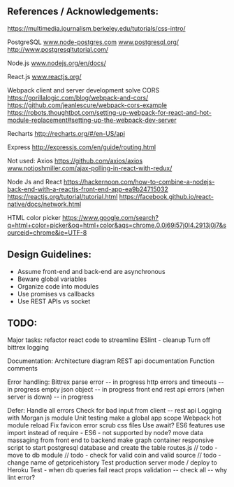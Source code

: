 
## References / Acknowledgements: 

https://multimedia.journalism.berkeley.edu/tutorials/css-intro/

PostgreSQL
www.node-postgres.com
www.postgresql.org/
http://www.postgresqltutorial.com/

Node.js
www.nodejs.org/en/docs/

React.js
www.reactjs.org/

Webpack client and server development solve CORS
https://gorillalogic.com/blog/webpack-and-cors/
https://github.com/jeanlescure/webpack-cors-example
https://robots.thoughtbot.com/setting-up-webpack-for-react-and-hot-module-replacement#setting-up-the-webpack-dev-server

Recharts 
http://recharts.org/#/en-US/api

Express
http://expressjs.com/en/guide/routing.html

Not used:
Axios
https://github.com/axios/axios
www.notjoshmiller.com/ajax-polling-in-react-with-redux/

Node Js and React
https://hackernoon.com/how-to-combine-a-nodejs-back-end-with-a-reactjs-front-end-app-ea9b24715032
https://reactjs.org/tutorial/tutorial.html
https://facebook.github.io/react-native/docs/network.html

HTML color picker
https://www.google.com/search?q=html+color+picker&oq=html+color&aqs=chrome.0.0j69i57j0l4.2913j0j7&sourceid=chrome&ie=UTF-8

## Design Guidelines:
* Assume front-end and back-end are asynchronous
* Beware global variables
* Organize code into modules
* Use promises vs callbacks 
* Use REST APIs vs socket


## TODO:

Major tasks:
  refactor react code to streamline
  ESlint - cleanup
  Turn off bittrex logging

Documentation:
  Architecture diagram
  REST api documentation
  Function comments

Error handling:
  Bittrex parse error -- in progress
  http errors and timeouts -- in progress
  empty json object -- in progress
  front end rest api errors (when server is down) -- in progress

Defer:
  Handle all errors
  Check for bad input from client -- rest api
  Logging with Morgan js module
  Unit testing
  make a global app scope
  Webpack hot module reload
  Fix favicon error
  scrub css files
  Use await?  ES6 features
  use import instead of require - ES6 - not supported by node?
  move data massaging from front end to backend
  make graph container responsive
  script to start postgresql database and create the table
  routes.js
  // todo - move to db module
  // todo - check for valid coin and valid source
  // todo - change name of getpricehistory
  Test production server mode / deploy to Heroku
  Test - when db queries fail
  react props validation -- check all -- why lint error?